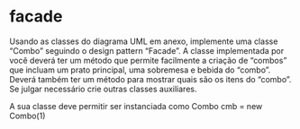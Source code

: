 # facade
Usando as classes do diagrama UML em anexo, implemente uma classe “Combo” seguindo o design pattern “Facade”. A classe implementada por você deverá ter um método que permite facilmente a criação de “combos” que incluam um prato principal, uma sobremesa e bebida do “combo”. Deverá também ter um método para mostrar quais são os itens do “combo”. Se julgar necessário crie outras classes auxiliares.


A  sua classe deve permitir ser instanciada como Combo cmb = new Combo(1)
